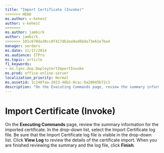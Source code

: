 ```yaml
---
title: "Import Certificate (Invoke)"
<<<<<<< HEAD
ms.author: v-kehest
author: v-kehest
=======
ms.author: jambirk
author: jambirk
>>>>>>> 101c670da30cc8f417db2ea9ad6bda73e61e7ba4
manager: serdars
ms.date: 11/17/2014
ms.audience: ITPro
ms.topic: article
f1_keywords:
- ms.lync.dep.DeployCertImportInvoke
ms.prod: office-online-server
localization_priority: Normal
ms.assetid: 1c248faa-2023-48b2-8cac-9a28045b72c3
description: "On the Executing Commands page, review the summary information for the imported certificate. In the drop-down list, select the Import Certificate log file. Be sure that the Import Certificate log file is visible in the drop-down list. Click View Log to review the details of the certificate import. When you are finished reviewing the summary and the log file, click Finish."
---
```


# Import Certificate (Invoke)
 
On the **Executing Commands** page, review the summary information for the imported certificate. In the drop-down list, select the Import Certificate log file. Be sure that the Import Certificate log file is visible in the drop-down list. Click **View Log** to review the details of the certificate import. When you are finished reviewing the summary and the log file, click **Finish**.
  

